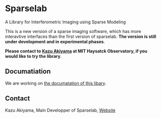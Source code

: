 # Sparselab
A Library for Interferometric Imaging using Sparse Modeling

This is a new version of a sparse imaging software, which has more interavtive interfaces than the first version of sparselab. **The version is still under development and in experimental phases**.

**Please contact to [Kazu Akiyama](http://kazuakiyama.github.io/) at MIT Haysatck Observatory, if you would like to try the library**.

## Documatiation
We are working on [the documatation of this libary](https://eht-jp.github.io/sparselab).

## Contact
Kazu Akiyama, Main Developper of Sparselab, [Website](http://kazuakiyama.github.io/)